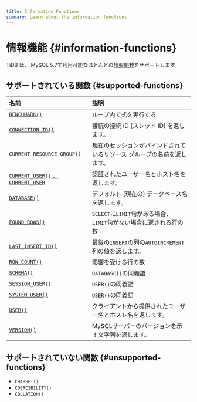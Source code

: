```yaml
---
title: Information Functions
summary: Learn about the information functions.
---
```


# 情報機能 {#information-functions}

TiDB は、 MySQL 5.7で利用可能なほとんどの[情報関数](https://dev.mysql.com/doc/refman/5.7/en/information-functions.html)をサポートします。

## サポートされている関数 {#supported-functions}

| 名前                                                                                                                            | 説明                                            |
| :---------------------------------------------------------------------------------------------------------------------------- | :-------------------------------------------- |
| [`BENCHMARK()`](https://dev.mysql.com/doc/refman/5.7/en/information-functions.html#function_benchmark)                        | ループ内で式を実行する                                   |
| [`CONNECTION_ID()`](https://dev.mysql.com/doc/refman/5.7/en/information-functions.html#function_connection-id)                | 接続の接続 ID (スレッド ID) を返します。                     |
| `CURRENT_RESOURCE_GROUP()`                                                                                                    | 現在のセッションがバインドされているリソース グループの名前を返します。          |
| [`CURRENT_USER()` 、 `CURRENT_USER`](https://dev.mysql.com/doc/refman/5.7/en/information-functions.html#function_current-user) | 認証されたユーザー名とホスト名を返します。                         |
| [`DATABASE()`](https://dev.mysql.com/doc/refman/5.7/en/information-functions.html#function_database)                          | デフォルト (現在の) データベース名を返します。                     |
| [`FOUND_ROWS()`](https://dev.mysql.com/doc/refman/5.7/en/information-functions.html#function_found-rows)                      | `SELECT`に`LIMIT`句がある場合、 `LIMIT`句がない場合に返される行の数 |
| [`LAST_INSERT_ID()`](https://dev.mysql.com/doc/refman/5.7/en/information-functions.html#function_last-insert-id)              | 最後の`INSERT`の列の`AUTOINCREMENT`列の値を返します。        |
| [`ROW_COUNT()`](https://dev.mysql.com/doc/refman/5.7/en/information-functions.html#function_row-count)                        | 影響を受ける行の数                                     |
| [`SCHEMA()`](https://dev.mysql.com/doc/refman/5.7/en/information-functions.html#function_schema)                              | `DATABASE()`の同義語                              |
| [`SESSION_USER()`](https://dev.mysql.com/doc/refman/5.7/en/information-functions.html#function_session-user)                  | `USER()`の同義語                                  |
| [`SYSTEM_USER()`](https://dev.mysql.com/doc/refman/5.7/en/information-functions.html#function_system-user)                    | `USER()`の同義語                                  |
| [`USER()`](https://dev.mysql.com/doc/refman/5.7/en/information-functions.html#function_user)                                  | クライアントから提供されたユーザー名とホスト名を返します。                 |
| [`VERSION()`](https://dev.mysql.com/doc/refman/5.7/en/information-functions.html#function_version)                            | MySQLサーバーのバージョンを示す文字列を返します。                   |

## サポートされていない関数 {#unsupported-functions}

-   `CHARSET()`
-   `COERCIBILITY()`
-   `COLLATION()`
